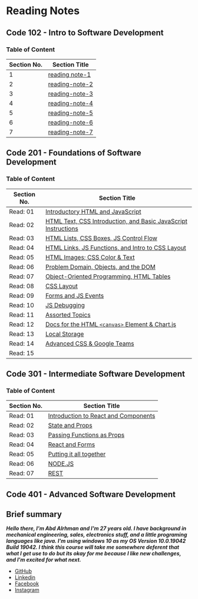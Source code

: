 # Reading Notes

## Code 102 - Intro to Software Development

### Table of Content

| **Section No.** | **Section Title** |
| ------------ | ------------- |
| 1 | [reading note-1](./102/reading-note-1) |
| 2 | [reading-note-2](./102/reading-note-2) |
| 3 | [reading-note-3](./102/reading-note-3) |
| 4 | [reading-note-4](./102/reading-note-4) |
| 5 | [reading-note-5](./102/reading-note-5) |
| 6 | [reading-note-6](./102/reading-note-6) |
| 7 | [reading-note-7](./102/reading-note-7) |

## Code 201 - Foundations of Software Development

### Table of Content

| **Section No.** | **Section Title** |
| ------------ | ------------- |
| Read: 01 | [Introductory HTML and JavaScript](./201/read-01.md) |
| Read: 02 | [HTML Text, CSS Introduction, and Basic JavaScript Instructions](./201/read-02.md) |
| Read: 03 | [HTML Lists, CSS Boxes, JS Control Flow](./201/read-03.md) |
| Read: 04 | [HTML Links, JS Functions, and Intro to CSS Layout](./201/read-04.md) |
| Read: 05 | [HTML Images; CSS Color & Text](./201/read-05.md) |
| Read: 06 | [Problem Domain, Objects, and the DOM](./201/read-06.md) |
| Read: 07 | [Object-Oriented Programming, HTML Tables](./201/read-07.md) |
| Read: 08 | [CSS Layout](./201/read-08.md) |
| Read: 09 | [Forms and JS Events](./201/read-09.md) |
| Read: 10 | [JS Debugging](./201/read-10.md) |
| Read: 11 | [Assorted Topics](./201/read-11.md) |
| Read: 12 | [Docs for the HTML `<canvas>` Element & Chart.js](./201/read-12.md) |
| Read: 13 | [Local Storage](./201/read-13.md) |
| Read: 14 | [Advanced CSS & Google Teams](./201/read-14.md) 
| Read: 15 | []() |

## Code 301 - Intermediate Software Development

### Table of Content

| **Section No.** | **Section Title** |
| ------------ | ------------- |
| Read: 01 | [Introduction to React and Components](./301/Read-Class-01.md) |
| Read: 02 | [State and Props](./301/Read-Class-02.md) |
| Read: 03 | [Passing Functions as Props](./301/Read-Class-03.md) |
| Read: 04 | [React and Forms](./301/Read-Class-04.md) |
| Read: 05 | [Putting it all together](./301/Read-Class-05.md) |
| Read: 06 | [NODE.JS](./301/Read-Class-06.md) |
| Read: 07 | [REST](./301/Read-Class-07.md) |

## Code 401 - Advanced Software Development

## Brief summary

***Hello there, I'm Abd Alrhman and I'm 27 years old.
I have background in mechanical engineering, sales, electronics stuff, and a little programing languages like java.
I'm using windows 10 as my OS  Version 10.0.19042 Build 19042.
I think this course will take me somewhere deferent that what I get use to do but its okay for me because I like new challenges, and I'm excited for what next.***

* [GitHub](https://github.com/AbdalrhmanBanyissa)
* [Linkedin](https://www.linkedin.com/in/abdalrhman-banyissa-08310a196/)
* [Facebook](https://www.facebook.com/abood.banyissa.9)
* [Instagram](https://www.instagram.com/aboood.banyissa/)
